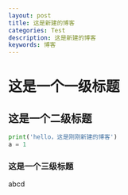 ```yaml
---
layout: post
title: 这是新建的博客
categories: Test
description: 这是新建的博客
keywords: 博客
---
```

# 这是一个一级标题

## 这是一个二级标题

```python
print('hello，这是刚刚新建的博客')
a = 1
```

### 这是一个三级标题

abcd
